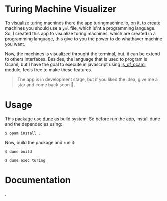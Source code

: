 # Turing Machine Visualizer


To visualize turing machines there the app turingmachine.io, on it, to create machines you should use a `yml` file, which is'nt a programming language. So, I created this app to visualize turing machines, which are created in a programming language, this give to you the power to do whathaver machine you want.

Now, the machines is visualized throught the terminal, but, it can be extend to others interfaces. Besides, the language that is used to program is Ocaml, but I have the goal to execute in javascript using [js_of_ocaml](https://ocsigen.org/js_of_ocaml/3.1.0/manual/overview) module, feels free to make these features.  

> The app is in development stage, but if you liked the idea, give me a star and come back soon :smiling_face_with_three_hearts:.

# Usage

This package use [dune](https://dune.readthedocs.io/en/stable/) as build system. So before run the app, install dune and the dependecies using:

```
$ opam install .
```

Now, build the package and run it:

```
$ dune build

$ dune exec turing
```

# Documentation

.


